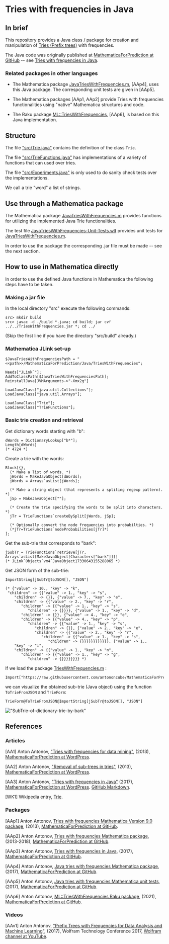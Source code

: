 # Tries with frequencies in Java

## In brief

This repository provides a Java class / package for creation and manipulation of 
[Tries (Prefix trees)](https://en.wikipedia.org/wiki/Trie) 
with frequencies. 

The Java code was originally published at
[MathematicaForPrediction at GitHub](https://github.com/antononcube/MathematicaForPrediction)
-- see 
[Tries with frequencies in Java](https://github.com/antononcube/MathematicaForPrediction/tree/master/Java/TriesWithFrequencies).

### Related packages in other languages

- The Mathematica package 
[JavaTriesWithFrequencies.m](https://github.com/antononcube/MathematicaForPrediction/blob/master/JavaTriesWithFrequencies.m),
[AAp4],
uses this Java package. The corresponding unit tests are given in [AAp5].

- The Mathematica packages [AAp1, AAp2] provide Tries with frequencies functionalities using 
"native" Mathematica structures and code.

- The Raku package 
[ML::TriesWithFrequencies](https://github.com/antononcube/Raku-ML-TriesWithFrequencies), [AAp6],
is based on this Java implementation.

## Structure

The file ["src/Trie.java"](https://github.com/antononcube/MathematicaForPrediction/blob/master/Java/TriesWithFrequencies/src/Trie.java) 
contains the definition of the class `Trie`.

The file ["src/TrieFunctions.java"](https://github.com/antononcube/MathematicaForPrediction/blob/master/Java/TriesWithFrequencies/src/TrieFunctions.java)
has implementations of a variety of functions that can used over tries.

The file ["src/Experiments.java"](https://github.com/antononcube/MathematicaForPrediction/blob/master/Java/TriesWithFrequencies/src/Experiments.java)
is only used to do sanity check tests over the implementations. 

We call a trie "word" a list of strings.

## Use through a Mathematica package

The Mathematica package 
[JavaTriesWithFrequencies.m](https://github.com/antononcube/MathematicaForPrediction/blob/master/JavaTriesWithFrequencies.m)
provides functions for utilizing the implemented Java Trie functionalities. 

The test file 
[JavaTriesWithFrequencies-Unit-Tests.wlt](https://github.com/antononcube/MathematicaForPrediction/blob/master/UnitTests/JavaTriesWithFrequencies-Unit-Tests.wlt)
provides unit tests for
[JavaTriesWithFrequencies.m](https://github.com/antononcube/MathematicaForPrediction/blob/master/JavaTriesWithFrequencies.m).

In order to use the package the corresponding .jar file must be made -- see the next section.

## How to use in Mathematica directly

In order to use the defined Java functions in Mathematica the following steps have to be taken.

### Making a jar file

In the local directory "src" execute the following commands:

    src> mkdir build
    src> javac -d ./build *.java; cd build; jar cvf ../../TriesWithFrequencies.jar *; cd ../
    
(Skip the first line if you have the directory "src/build" already.)

### Mathematica JLink set-up

    $JavaTriesWithFrequenciesPath = "<<path>>/MathematicaForPrediction/Java/TriesWithFrequencies";

    Needs["JLink`"];
    AddToClassPath[$JavaTriesWithFrequenciesPath];
    ReinstallJava[JVMArguments->"-Xmx2g"]
    
    LoadJavaClass["java.util.Collections"];
    LoadJavaClass["java.util.Arrays"];
    
    LoadJavaClass["Trie"];
    LoadJavaClass["TrieFunctions"];
    
### Basic trie creation and retrieval
    
Get dictionary words starting with "b":
    
    dWords = DictionaryLookup["b*"];
    Length[dWords]
    (* 4724 *)
    
Create a trie with the words:
    
    Block[{},
      (* Make a list of words. *)
      jWords = MakeJavaObject[dWords];
      jWords = Arrays`asList[jWords];
      
      (* Make a string object (that represents a spliting regexp pattern). *)
      jSp = MakeJavaObject[""];
      
      (* Create the trie specifying the words to be split into characters. *)
      jTr = TrieFunctions`createBySplit[jWords, jSp];
      
      (* Optionally convert the node frequencies into probabilties. *)
      (*jTr=TrieFunctions`nodeProbabilities[jTr]*)
    ];
    
Get the sub-trie that corresponds to "bark":
    
    jSubTr = TrieFunctions`retrieve[jTr, Arrays`asList[MakeJavaObject[Characters["bark"]]]]
    (* JLink`Objects`vm4`JavaObject17330643155288065 *)     
    
    
Get JSON form of the sub-trie:
    
    ImportString[jSubTr@toJSON[], "JSON"]
    
    (* {"value" -> 10., "key" -> "k", 
     "children" -> {{"value" -> 1., "key" -> "s", 
        "children" -> {}}, {"value" -> 7., "key" -> "e", 
        "children" -> {{"value" -> 2., "key" -> "r", 
           "children" -> {{"value" -> 1., "key" -> "s", 
              "children" -> {}}}}, {"value" -> 1., "key" -> "d", 
           "children" -> {}}, {"value" -> 4., "key" -> "e", 
           "children" -> {{"value" -> 4., "key" -> "p", 
              "children" -> {{"value" -> 1., "key" -> "s", 
                 "children" -> {}}, {"value" -> 2., "key" -> "e", 
                 "children" -> {{"value" -> 2., "key" -> "r", 
                    "children" -> {{"value" -> 1., "key" -> "s", 
                       "children" -> {}}}}}}}}}}}}, {"value" -> 1., 
        "key" -> "i", 
        "children" -> {{"value" -> 1., "key" -> "n", 
           "children" -> {{"value" -> 1., "key" -> "g", 
              "children" -> {}}}}}}}} *)

If we load the package [TriesWithFrequencies.m](https://github.com/antononcube/MathematicaForPrediction/blob/master/TriesWithFrequencies.m) :

    Import["https://raw.githubusercontent.com/antononcube/MathematicaForPrediction/master/TriesWithFrequencies.m"]    

we can visualize the obtained sub-trie (Java object) using the function `ToTrieFromJSON` and `TrieForm`:

    TrieForm@ToTrieFromJSON@ImportString[jSubTr@toJSON[], "JSON"]    
    
!["SubTrie-of-dictionary-trie-by-bark"](http://i.imgur.com/sRlL357.png)


## References

### Articles

[AA1] Anton Antonov,
["Tries with frequencies for data mining"](https://mathematicaforprediction.wordpress.com/2013/12/06/tries-with-frequencies-for-data-mining/),
(2013),
[MathematicaForPrediction at WordPress](https://mathematicaforprediction.wordpress.com).

[AA2] Anton Antonov,
["Removal of sub-trees in tries"](https://mathematicaforprediction.wordpress.com/2014/10/12/removal-of-sub-trees-in-tries/),
(2013),
[MathematicaForPrediction at WordPress](https://mathematicaforprediction.wordpress.com).

[AA3] Anton Antonov,
["Tries with frequencies in Java"](https://mathematicaforprediction.wordpress.com/2017/01/31/tries-with-frequencies-in-java/)
(2017),
[MathematicaForPrediction at WordPress](https://mathematicaforprediction.wordpress.com).
[GitHub Markdown](https://github.com/antononcube/MathematicaForPrediction).


[WK1] Wikipedia entry, [Trie](https://en.wikipedia.org/wiki/Trie).

### Packages

[AAp1] Anton Antonov,
[Tries with frequencies Mathematica Version 9.0 package](https://github.com/antononcube/MathematicaForPrediction/blob/master/TriesWithFrequenciesV9.m),
(2013),
[MathematicaForPrediction at GitHub](https://github.com/antononcube/MathematicaForPrediction).

[AAp2] Anton Antonov,
[Tries with frequencies Mathematica package](https://github.com/antononcube/MathematicaForPrediction/blob/master/TriesWithFrequencies.m),
(2013-2018),
[MathematicaForPrediction at GitHub](https://github.com/antononcube/MathematicaForPrediction).

[AAp3] Anton Antonov,
[Tries with frequencies in Java](https://github.com/antononcube/MathematicaForPrediction/tree/master/Java/TriesWithFrequencies),
(2017),
[MathematicaForPrediction at GitHub](https://github.com/antononcube/MathematicaForPrediction).

[AAp4] Anton Antonov,
[Java tries with frequencies Mathematica package](https://github.com/antononcube/MathematicaForPrediction/blob/master/JavaTriesWithFrequencies.m),
(2017),
[MathematicaForPrediction at GitHub](https://github.com/antononcube/MathematicaForPrediction).

[AAp5] Anton Antonov,
[Java tries with frequencies Mathematica unit tests](https://github.com/antononcube/MathematicaForPrediction/blob/master/UnitTests/JavaTriesWithFrequencies-Unit-Tests.wlt),
(2017),
[MathematicaForPrediction at GitHub](https://github.com/antononcube/MathematicaForPrediction).

[AAp6] Anton Antonov,
[ML::TriesWithFrequencies Raku package](https://github.com/antononcube/Raku-ML-TriesWithFrequencies),
(2021),
[MathematicaForPrediction at GitHub](https://github.com/antononcube/MathematicaForPrediction).


### Videos

[AAv1] Anton Antonov,
["Prefix Trees with Frequencies for Data Analysis and Machine Learning"](https://www.youtube.com/watch?v=MdVp7t8xQbQ),
(2017),
Wolfram Technology Conference 2017,
[Wolfram channel at YouTube](https://www.youtube.com/channel/UCJekgf6k62CQHdENWf2NgAQ).

